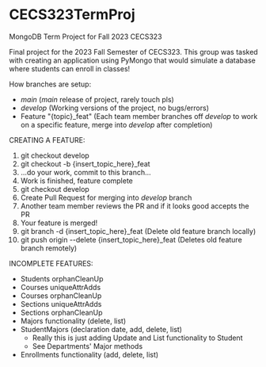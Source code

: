 # CECS323TermProj
MongoDB Term Project for Fall 2023 CECS323

Final project for the 2023 Fall Semester of CECS323.
This group was tasked with creating an application using PyMongo that would simulate a database where students can enroll in classes!

How branches are setup:
  -  *main* (*main* release of project, rarely touch pls)
  -  *develop* (Working versions of the project, no bugs/errors)
  -  Feature "{topic}_feat" (Each team member branches off *develop* to work on a specific feature, merge into *develop* after completion)

CREATING A FEATURE:
  1) git checkout develop
  2) git checkout -b {insert_topic_here}_feat
  3) ...do your work, commit to this branch...
  4) Work is finished, feature complete
  5) git checkout develop
  6) Create Pull Request for merging into *develop* branch
  7) Another team member reviews the PR and if it looks good accepts the PR
  8) Your feature is merged!
  9) git branch -d {insert_topic_here}_feat (Delete old feature branch locally)
  10) git push origin --delete {insert_topic_here}_feat (Deletes old feature branch remotely)

INCOMPLETE FEATURES:
- Students orphanCleanUp
- Courses uniqueAttrAdds
- Courses orphanCleanUp
- Sections uniqueAttrAdds
- Sections orphanCleanUp
- Majors functionality (delete, list)
- StudentMajors (declaration date, add, delete, list)
  - Really this is just adding Update and List functionality to Student
  - See Departments' Major methods
- Enrollments functionality (add, delete, list)